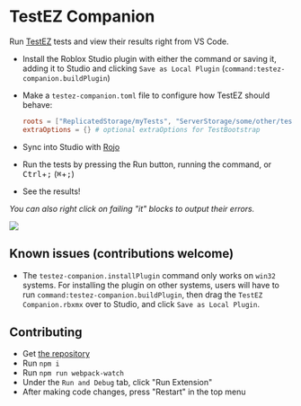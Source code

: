 # TestEZ Companion

Run [TestEZ](https://roblox.github.io/testez/) tests and view their results right from VS Code.

-   Install the Roblox Studio plugin with either the command or saving it, adding it to Studio and clicking `Save as Local Plugin` (`command:testez-companion.buildPlugin`)
-   Make a `testez-companion.toml` file to configure how TestEZ should behave:

    ```toml
    roots = ["ReplicatedStorage/myTests", "ServerStorage/some/other/tests"] # locations of your .spec files (which are found as descendants too)
    extraOptions = {} # optional extraOptions for TestBootstrap
    ```

-   Sync into Studio with [Rojo](https://rojo.space/)
-   Run the tests by pressing the Run button, running the command, or <kbd>Ctrl</kbd>+<kbd>;</kbd> (<kbd>⌘</kbd>+<kbd>;</kbd>)
-   See the results!

_You can also right click on failing "it" blocks to output their errors._

![](https://user-images.githubusercontent.com/39647014/115806038-bdfdc180-a3ee-11eb-9c7c-f85b4491a8bc.png)

## Known issues (contributions welcome)

-   The `testez-companion.installPlugin` command only works on `win32` systems. For installing the plugin on other systems, users will have to run `command:testez-companion.buildPlugin`, then drag the `TestEZ Companion.rbxmx` over to Studio, and click `Save as Local Plugin`.

## Contributing

-   Get [the repository](https://github.com/tacheometry/testez-companion)
-   Run `npm i`
-   Run `npm run webpack-watch`
-   Under the `Run and Debug` tab, click "Run Extension"
-   After making code changes, press "Restart" in the top menu

